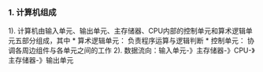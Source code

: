 ### 1. 计算机组成
1). 计算机由输入单元、输出单元、主存储器、CPU内部的控制单元和算术逻辑单元五部分组成，其中
    * 算术逻辑单元： 负责程序运算与逻辑判断
    * 控制单元： 协调各周边组件与各单元之间的工作
2). 数据流向：输入单元-》主存储器-》CPU-》主存储器-》输出单元

